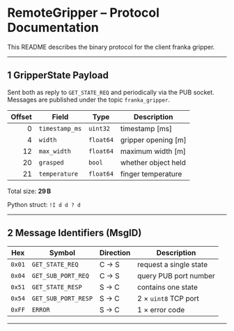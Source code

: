 # RemoteGripper – Protocol Documentation

This README describes the binary protocol for the client franka gripper.

---

## 1 GripperState Payload

Sent both as reply to `GET_STATE_REQ` and periodically via the PUB socket.
Messages are published under the topic `franka_gripper`.

| Offset | Field          | Type       | Description          |
| -----: | -------------- | ---------- | -------------------- |
|      0 | `timestamp_ms` | `uint32`   | timestamp \[ms]      |
|      4 | `width`        | `float64`  | gripper opening \[m] |
|     12 | `max_width`    | `float64`  | maximum width \[m]   |
|     20 | `grasped`      | `bool`     | whether object held  |
|     21 | `temperature`  | `float64`  | finger temperature   |

Total size: **29 B**

Python struct: `!I d d ? d`

---

## 2 Message Identifiers (MsgID)

| Hex    | Symbol               | Direction | Description               |
| ------ | -------------------- | --------- | ------------------------- |
| `0x01` | `GET_STATE_REQ`      | C → S     | request a single state    |
| `0x04` | `GET_SUB_PORT_REQ`   | C → S     | query PUB port number     |
| `0x51` | `GET_STATE_RESP`     | S → C     | contains one state        |
| `0x54` | `GET_SUB_PORT_RESP`  | S → C     | 2 × `uint8` TCP port      |
| `0xFF` | `ERROR`              | S → C     | 1 × error code            |

---
